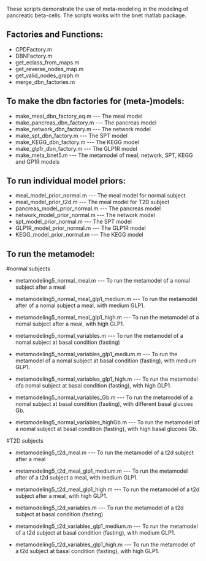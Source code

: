 These scripts demonstrate the use of meta-modeling in the modeling of pancreatic beta-cells.
The scripts works with the bnet matlab package.

## Factories and Functions:
* CPDFactory.m
* DBNFactory.m
* get_eclass_from_maps.m
* get_reverse_nodes_map.m
* get_valid_nodes_graph.m
* merge_dbn_factories.m

## To make the dbn factories for (meta-)models:
* make_meal_dbn_factory_eq.m --- The meal model
* make_pancreas_dbn_factory.m --- The pancreas model
* make_network_dbn_factory.m --- The network model
* make_spt_dbn_factory.m --- The SPT model
* make_KEGG_dbn_factory.m --- The KEGG model
* make_glp1r_dbn_factory.m --- The GLP1R model
* make_meta_bnet5.m --- The metamodel of meal, network, SPT, KEGG and GP1R models

## To run individual model priors:
* meal_model_prior_normal.m --- The meal model for normal subject
* meal_model_prior_t2d.m --- The meal model for T2D subject
* pancreas_model_prior_normal.m --- The pancreas model
* network_model_prior_normal.m --- The network model
* spt_model_prior_normal.m --- The SPT model
* GLP1R_model_prior_normal.m --- The GLP1R model
* KEGG_model_prior_normal.m --- The KEGG model

## To run the metamodel:
#normal subjects
* metamodeling5_normal_meal.m --- To run the metamodel of a nomal subject after a meal
* metamodeling5_normal_meal_glp1_medium.m ---  To run the metamodel after of a nomal subject a meal, with medium GLP1. 
* metamodeling5_normal_meal_glp1_high.m --- To run the metamodel of a nomal subject after a meal, with high GLP1. 

* metamodeling5_normal_variables.m --- To run the metamodel of a nomal subject at basal condition (fasting)
* metamodeling5_normal_variables_glp1_medium.m --- To run the metamodel of a nomal subject at basal condition (fasting), with medium GLP1. 
* metamodeling5_normal_variables_glp1_high.m --- To run the metamodel ofa nomal subject at basal condition (fasting), with high GLP1.

* metamodeling5_normal_variables_Gb.m --- To run the metamodel of a nomal subject at basal condition (fasting), with different basal glucoes Gb. 
* metamodeling5_normal_variables_highGb.m --- To run the metamodel of a nomal subject at basal condition (fasting), with high basal glucoes Gb. 

#T2D subjects
* metamodeling5_t2d_meal.m --- To run the metamodel of a t2d subject after a meal
* metamodeling5_t2d_meal_glp1_medium.m ---  To run the metamodel after of a t2d subject a meal, with medium GLP1. 
* metamodeling5_t2d_meal_glp1_high.m --- To run the metamodel of a t2d subject after a meal, with high GLP1. 

* metamodeling5_t2d_variables.m --- To run the metamodel of a t2d subject at basal condition (fasting)
* metamodeling5_t2d_variables_glp1_medium.m --- To run the metamodel of a t2d subject at basal condition (fasting), with medium GLP1. 
* metamodeling5_t2d_variables_glp1_high.m --- To run the metamodel of a t2d subject at basal condition (fasting), with high GLP1. 

